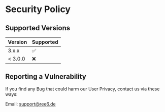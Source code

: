 # Security Policy

## Supported Versions

| Version | Supported          |
|---------| ------------------ |
| 3.x.x   | :white_check_mark: |
| < 3.0.0 | :x:                |

## Reporting a Vulnerability

If you find any Bug that could harm our User Privacy, contact us via these ways:

Email: support@ree6.de
